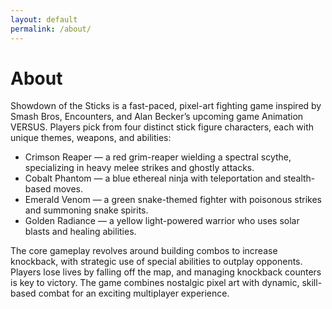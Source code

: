 ```yaml
---
layout: default
permalink: /about/
---
```


# About

Showdown of the Sticks is a fast-paced, pixel-art fighting game inspired by Smash Bros, Encounters, and Alan Becker’s upcoming game Animation VERSUS. Players pick from four distinct stick figure characters, each with unique themes, weapons, and abilities:

- Crimson Reaper — a red grim-reaper wielding a spectral scythe, specializing in heavy melee strikes and ghostly attacks.
- Cobalt Phantom — a blue ethereal ninja with teleportation and stealth-based moves.
- Emerald Venom — a green snake-themed fighter with poisonous strikes and summoning snake spirits.
- Golden Radiance — a yellow light-powered warrior who uses solar blasts and healing abilities.

The core gameplay revolves around building combos to increase knockback, with strategic use of special abilities to outplay opponents. Players lose lives by falling off the map, and managing knockback counters is key to victory. The game combines nostalgic pixel art with dynamic, skill-based combat for an exciting multiplayer experience.